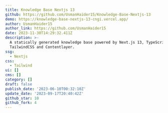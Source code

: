 ```yaml
---
title: Knowledge Base Nextjs 13
github: https://github.com/UsmanHaider15/Knowledge-Base-Nextjs-13
demo: https://knowledge-base-nextjs-13-cngi.vercel.app/
author: UsmanHaider15
author_link: https://github.com/UsmanHaider15
date: 2023-11-30T14:29:32.411Z
description: >-
  A statically generated knowledge base powered by Next.js 13, TypeScript,
  TailwindCSS and Contentlayer.
ssg:
  - Nextjs
css:
  - Tailwind
ui: []
cms: []
category: []
draft: false
publish_date: '2023-06-10T00:32:10Z'
update_date: '2023-09-17T20:40:42Z'
github_star: 10
github_fork: 4
---
```

